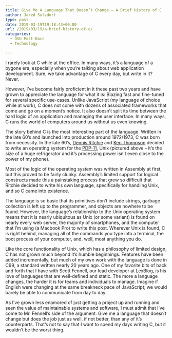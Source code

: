 ```yaml
---
title: Give Me A Language That Doesn’t Change – A Brief History of C
author: Jared Sulzdorf
type: post
date: 2019-03-19T19:18:43+00:00
url: /2019/03/19/a-brief-history-of-c/
categories:
  - OSU Post-Bacc
  - Technology

---
```

I rarely look at C while at the office. In many ways, it&#8217;s a language of a bygone era, especially when you&#8217;re talking about web application development. Sure, we take advantage of C every day, but write in it? Never.

However, I&#8217;ve become fairly proficient in it these past two years and have grown to appreciate the language for what it is: Blazing fast and fine-tuned for several specific use-cases. Unlike JavaScript (my language of choice while at work), C does not come with dozens of associated frameworks that come and go on a moment&#8217;s notice. It also doesn&#8217;t split its time between the hard logic of an application and managing the user interface. In many ways, C runs the world of computers around us without us even knowing.

The story behind C is the most interesting part of the language. Written in the late 60&#8217;s and launched into production around 1972/1973, C was born from necessity. In the late 60&#8217;s, [Dennis Ritchie][1] and [Ken Thompson][2] decided to write an operating system for the [PDP-11][3], Unix (pictured above &#8211; it&#8217;s the size of a huge refrigerator and it&#8217;s processing power isn&#8217;t even close to the power of my phone).

<!--more-->

Most of the logic of the operating system was written in Assembly at first, but this proved to be fairly clunky. Assembly&#8217;s limited support for logical constructs made this a painstaking process that grew so difficult that Ritchie decided to write his own language, specifically for handling Unix, and so C came into existence.

The language is so basic that its primitives don&#8217;t include strings, garbage collection is left up to the programmer, and objects are nowhere to be found. However, the language&#8217;s relationship to the Unix operating system means that it is nearly ubiquitous as Unix (or some variant) is found on nearly every web server, the majority of smartphones, and the computer that I&#8217;m using (a Macbook Pro) to write this post. Wherever Unix is found, C is right behind, managing all of the commands you type into a terminal, the boot process of your computer, and, well, most anything you do.

Like the core functionality of Unix, which has a philosophy of limited design, C has not grown much beyond it&#8217;s humble beginnings. Features have been added incrementally, but much of my own work with the language is done in C99, a standard written nearly 20 years ago. One of my favorite bits of back and forth that I have with Scott Fennell, our lead developer at LexBlog, is his love of languages that are well-defined and static. The more a language changes, the harder it is for teams and individuals to manage. Imagine if English were changing at the same breakneck pace of JavaScript; we would barely be able to communicate from day to day.

As I&#8217;ve grown less enamored of just getting a project up and running and seen the value of maintainable systems and software, I must admit that I&#8217;ve come to Mr. Fennell&#8217;s side of the argument. Give me a language that doesn&#8217;t change but does the job just as well, if not better, than any of it&#8217;s counterparts. That&#8217;s not to say that I want to spend my days writing C, but it wouldn&#8217;t be the worst thing.

 [1]: https://en.wikipedia.org/wiki/Dennis_Ritchie
 [2]: https://en.wikipedia.org/wiki/Ken_Thompson
 [3]: https://en.wikipedia.org/wiki/PDP-11